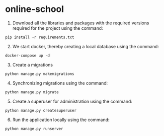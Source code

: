 # online-school

1) Download all the libraries and packages with the required versions required for the project using the command:

```
pip install -r requirements.txt
```

2) We start docker, thereby creating a local database using the command:

```
docker-compose up -d
```

3) Create a migrations

```
python manage.py makemigrations
```

4) Synchronizing migrations using the command:

```
python manage.py migrate
```

5) Create a superuser for administration using the command:

```
python manage.py createsuperuser 
```

6) Run the application locally using the command:

```
python manage.py runserver
```

